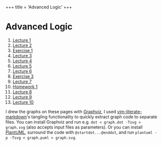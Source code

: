 +++
title = 'Advanced Logic'
+++
# Advanced Logic
1. [Lecture 1](lecture-1/)
2. [Lecture 2](lecture-2/)
3. [Exercise 1](exercise-1/)
4. [Lecture 3](lecture-3/)
5. [Lecture 4](lecture-4/)
6. [Lecture 5](lecture-5/)
7. [Lecture 6](lecture-6/)
8. [Exercise 3](exercise-3/)
9. [Lecture 7](lecture-7/)
10. [Homework 1](homework-1/)
11. [Lecture 8](lecture-8/)
12. [Lecture 9](lecture-9/)
13. [Lecture 10](lecture-10/)

I drew the graphs on these pages with [Graphviz](https://graphviz.org/), I used [vim-literate-markdown](https://github.com/thezeroalpha/vim-literate-markdown)'s tangling functionality to quickly extract graph code to separate files.
You can install Graphviz and run e.g. `dot < graph.dot -Tsvg > graph.svg` (also accepts input files as parameters).
Or you can install [PlantUML](https://plantuml.com/), surround the code with `@startdot...@enddot`, and run `plantuml -p -Tsvg < graph.puml > graph.svg`.
